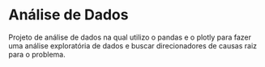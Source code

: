 # Análise de Dados
Projeto de análise de dados na qual utilizo o pandas e o plotly para fazer uma análise exploratória de dados e buscar direcionadores de causas raiz para o problema.
